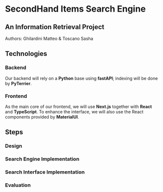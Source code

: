 # SecondHand Items Search Engine

## An Information Retrieval Project

Authors: Ghilardini Matteo & Toscano Sasha

## Technologies

### Backend

Our backend will rely on a **Python** base using **fastAPI**; indexing will be done by **PyTerrier**.

### Frontend

As the main core of our frontend, we will use **Next.js** together with **React** and **TypeScript**. To enhance the interface, we will also use the React components provided by **MaterialUI**.

## Steps

### Design
<!-- TODO: Add a picture of the design and the working of the application. 
How backend will work (backend itself with PyTerrier), how data are handled, structured, and stored. Show also how frontend and backend will communicate together providing a "documentation-like" fo the RestAPI -->

### Search Engine Implementation
<!-- TODO: how the search engine is actually implemented. Related with the design providing more details related with the implementation; also how the data are provided to the frontend.
<!-- TODO: have a look at scrapy.org
RELATED WITH THE BACKEND -->

### Search Interface Implementation
<!-- TODO: how the frontend is implemented -->

### Evaluation
<!-- TODO: How we perform the userEvaluation, what this influence our system,... -->